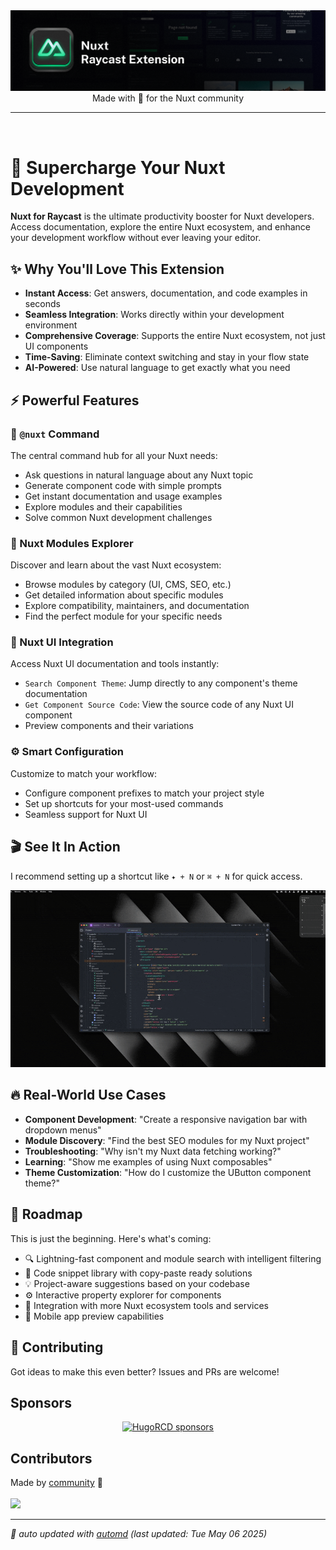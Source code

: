 <div align="center">
<img src="media/banner.png" alt="Nuxt For Raycast banner">

<div align="center">
Made with 💚 for the Nuxt community
</div>

---

<a title="Install Nuxt Raycast Extension" href="https://www.raycast.com/HugoRCD/nuxt"><img src="https://www.raycast.com/HugoRCD/nuxt/install_button@2x.png?v=1.1" height="64" alt="" style="height: 64px;"></a>

</div>

# 🚀 Supercharge Your Nuxt Development

**Nuxt for Raycast** is the ultimate productivity booster for Nuxt developers. Access documentation, explore the entire Nuxt ecosystem, and enhance your development workflow without ever leaving your editor.

## ✨ Why You'll Love This Extension

- **Instant Access**: Get answers, documentation, and code examples in seconds
- **Seamless Integration**: Works directly within your development environment
- **Comprehensive Coverage**: Supports the entire Nuxt ecosystem, not just UI components
- **Time-Saving**: Eliminate context switching and stay in your flow state
- **AI-Powered**: Use natural language to get exactly what you need

## ⚡️ Powerful Features

### 🔮 `@nuxt` Command
The central command hub for all your Nuxt needs:
- Ask questions in natural language about any Nuxt topic
- Generate component code with simple prompts
- Get instant documentation and usage examples
- Explore modules and their capabilities
- Solve common Nuxt development challenges

### 🧩 Nuxt Modules Explorer
Discover and learn about the vast Nuxt ecosystem:
- Browse modules by category (UI, CMS, SEO, etc.)
- Get detailed information about specific modules
- Explore compatibility, maintainers, and documentation
- Find the perfect module for your specific needs

### 🎨 Nuxt UI Integration
Access Nuxt UI documentation and tools instantly:
- `Search Component Theme`: Jump directly to any component's theme documentation
- `Get Component Source Code`: View the source code of any Nuxt UI component
- Preview components and their variations

### ⚙️ Smart Configuration
Customize to match your workflow:
- Configure component prefixes to match your project style
- Set up shortcuts for your most-used commands
- Seamless support for Nuxt UI

## 🎬 See It In Action

I recommend setting up a shortcut like `✦ + N` or `⌘ + N` for quick access.

![demo.gif](media/demo.gif)

## 🔥 Real-World Use Cases

- **Component Development**: "Create a responsive navigation bar with dropdown menus"
- **Module Discovery**: "Find the best SEO modules for my Nuxt project"
- **Troubleshooting**: "Why isn't my Nuxt data fetching working?"
- **Learning**: "Show me examples of using Nuxt composables"
- **Theme Customization**: "How do I customize the UButton component theme?"

## 🚀 Roadmap

This is just the beginning. Here's what's coming:

- 🔍 Lightning-fast component and module search with intelligent filtering
- 📝 Code snippet library with copy-paste ready solutions
- 💡 Project-aware suggestions based on your codebase
- ⚙️ Interactive property explorer for components
- 🧩 Integration with more Nuxt ecosystem tools and services
- 📱 Mobile app preview capabilities

## 👥 Contributing

Got ideas to make this even better? Issues and PRs are welcome!

<!-- automd:fetch url="gh:hugorcd/markdown/main/src/sponsors.md" -->

## Sponsors

<p align="center">
  <a href="https://github.com/sponsors/HugoRCD">
    <img src='https://cdn.jsdelivr.net/gh/hugorcd/static/sponsors.svg' alt="HugoRCD sponsors" />
  </a>
</p>

<!-- /automd -->

## Contributors

<!-- automd:contributors github="HugoRCD/nuxt-raycast-extension" -->

Made by [community](https://github.com/HugoRCD/nuxt-raycast-extension/graphs/contributors) 💛
<br><br>
<a href="https://github.com/HugoRCD/nuxt-raycast-extension/graphs/contributors">
<img src="https://contrib.rocks/image?repo=HugoRCD/nuxt-raycast-extension" />
</a>

<!-- /automd -->

<!-- automd:with-automd lastUpdate -->

---

_🤖 auto updated with [automd](https://automd.unjs.io) (last updated: Tue May 06 2025)_

<!-- /automd -->
